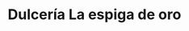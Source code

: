 ---
title: "Dulcería La espiga de oro"
url: /la-habana/dulceria-la-espiga-de-oro/
shop: panadería
---